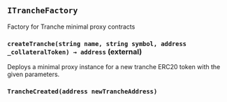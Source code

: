 ## `ITrancheFactory`



Factory for Tranche minimal proxy contracts


### `createTranche(string name, string symbol, address _collateralToken) → address` (external)



Deploys a minimal proxy instance for a new tranche ERC20 token with the given parameters.


### `TrancheCreated(address newTrancheAddress)`





